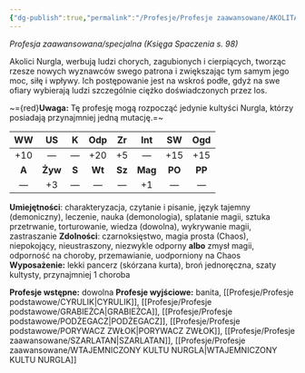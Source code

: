 ```yaml
---
{"dg-publish":true,"permalink":"/Profesje/Profesje zaawansowane/AKOLITA KULTU NURGLA/"}
---
```


*Profesja zaawansowana/specjalna (Księga Spaczenia s. 98)*

Akolici Nurgla, werbują ludzi chorych, zagubionych i cierpiących, tworząc rzesze nowych wyznawców swego patrona i zwiększając tym samym jego moc, siłę i wpływy. Ich postępowanie jest na wskroś podłe, gdyż na swe ofiary wybierają ludzi szczególnie ciężko doświadczonych przez los.

~={red}**Uwaga:** Tę profesję mogą rozpocząć jedynie kultyści Nurgla, którzy posiadają przynajmniej jedną mutację.=~

| WW  | US  |  K  | Odp | Zr  | Int | SW  | Ogd |
|:---:|:---:|:---:|:---:|:---:|:---:|:---:|:---:|
| +10 |  —  |  —  | +20 | +5  |  —  | +15 | +15 |
|  **A**  | **Żyw** |  **S**  | **Wt**  | **Sz**  | **Mag** | **PO**  | **PP**  |
|  —  | +3  |  —  |  —  |  —  | +1  |  —  |  —  |

**Umiejętności**: charakteryzacja, czytanie i pisanie, język tajemny (demoniczny), leczenie, nauka (demonologia), splatanie magii, sztuka przetrwanie, torturowanie, wiedza (dowolna), wykrywanie magii, zastraszanie
**Zdolności**: czarnoksięstwo, magia prosta (Chaos), niepokojący, nieustraszony, niezwykle odporny **albo** zmysł magii, odporność na choroby, przemawianie, uodporniony na Chaos
**Wyposażenie:** lekki pancerz (skórzana kurta), broń jednoręczna, szaty kultysty, przynajmniej 1 choroba

**Profesje wstępne:** dowolna
**Profesje wyjściowe:** banita, [[Profesje/Profesje podstawowe/CYRULIK\|CYRULIK]], [[Profesje/Profesje podstawowe/GRABIEŻCA\|GRABIEŻCA]], [[Profesje/Profesje podstawowe/PODŻEGACZ\|PODŻEGACZ]], [[Profesje/Profesje podstawowe/PORYWACZ ZWŁOK\|PORYWACZ ZWŁOK]], [[Profesje/Profesje zaawansowane/SZARLATAN\|SZARLATAN]], [[Profesje/Profesje zaawansowane/WTAJEMNICZONY KULTU NURGLA\|WTAJEMNICZONY KULTU NURGLA]]